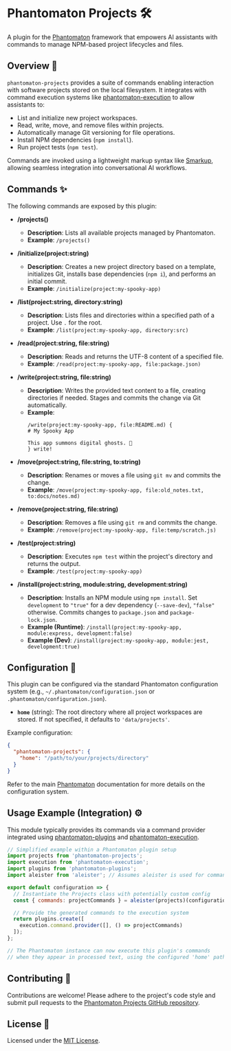 # Phantomaton Projects 🛠️

A plugin for the [Phantomaton](https://github.com/phantomaton-ai/phantomaton) framework that empowers AI assistants with commands to manage NPM-based project lifecycles and files.

## Overview 📖

`phantomaton-projects` provides a suite of commands enabling interaction with software projects stored on the local filesystem. It integrates with command execution systems like [phantomaton-execution](https://github.com/phantomaton-ai/phantomaton-execution) to allow assistants to:

*   List and initialize new project workspaces.
*   Read, write, move, and remove files within projects.
*   Automatically manage Git versioning for file operations.
*   Install NPM dependencies (`npm install`).
*   Run project tests (`npm test`).

Commands are invoked using a lightweight markup syntax like [Smarkup](https://github.com/phantomaton-ai/smarkup), allowing seamless integration into conversational AI workflows.

## Commands ✨

The following commands are exposed by this plugin:

*   **/projects()**
    *   **Description**: Lists all available projects managed by Phantomaton.
    *   **Example**: `/projects()`

*   **/initialize(project:string)**
    *   **Description**: Creates a new project directory based on a template, initializes Git, installs base dependencies (`npm i`), and performs an initial commit.
    *   **Example**: `/initialize(project:my-spooky-app)`

*   **/list(project:string, directory:string)**
    *   **Description**: Lists files and directories within a specified path of a project. Use `.` for the root.
    *   **Example**: `/list(project:my-spooky-app, directory:src)`

*   **/read(project:string, file:string)**
    *   **Description**: Reads and returns the UTF-8 content of a specified file.
    *   **Example**: `/read(project:my-spooky-app, file:package.json)`

*   **/write(project:string, file:string)**
    *   **Description**: Writes the provided text content to a file, creating directories if needed. Stages and commits the change via Git automatically.
    *   **Example**:
        ```smarkup
        /write(project:my-spooky-app, file:README.md) {
        # My Spooky App

        This app summons digital ghosts. 👻
        } write!
        ```

*   **/move(project:string, file:string, to:string)**
    *   **Description**: Renames or moves a file using `git mv` and commits the change.
    *   **Example**: `/move(project:my-spooky-app, file:old_notes.txt, to:docs/notes.md)`

*   **/remove(project:string, file:string)**
    *   **Description**: Removes a file using `git rm` and commits the change.
    *   **Example**: `/remove(project:my-spooky-app, file:temp/scratch.js)`

*   **/test(project:string)**
    *   **Description**: Executes `npm test` within the project's directory and returns the output.
    *   **Example**: `/test(project:my-spooky-app)`

*   **/install(project:string, module:string, development:string)**
    *   **Description**: Installs an NPM module using `npm install`. Set `development` to `"true"` for a dev dependency (`--save-dev`), `"false"` otherwise. Commits changes to `package.json` and `package-lock.json`.
    *   **Example (Runtime)**: `/install(project:my-spooky-app, module:express, development:false)`
    *   **Example (Dev)**: `/install(project:my-spooky-app, module:jest, development:true)`

## Configuration 🔧

This plugin can be configured via the standard Phantomaton configuration system (e.g., `~/.phantomaton/configuration.json` or `.phantomaton/configuration.json`).

*   **`home`** (string): The root directory where all project workspaces are stored. If not specified, it defaults to `'data/projects'`.

Example configuration:
```json
{
  "phantomaton-projects": {
    "home": "/path/to/your/projects/directory"
  }
}
```
Refer to the main [Phantomaton](https://github.com/phantomaton-ai/phantomaton#configuration-) documentation for more details on the configuration system.

## Usage Example (Integration) ⚙️

This module typically provides its commands via a command provider integrated using [phantomaton-plugins](https://github.com/phantomaton-ai/phantomaton-plugins) and [phantomaton-execution](https://github.com/phantomaton-ai/phantomaton-execution).

```javascript
// Simplified example within a Phantomaton plugin setup
import projects from 'phantomaton-projects';
import execution from 'phantomaton-execution';
import plugins from 'phantomaton-plugins';
import aleister from 'aleister'; // Assumes aleister is used for command generation

export default configuration => {
  // Instantiate the Projects class with potentially custom config
  const { commands: projectCommands } = aleister(projects)(configuration);

  // Provide the generated commands to the execution system
  return plugins.create([
    execution.command.provider([], () => projectCommands)
  ]);
};

// The Phantomaton instance can now execute this plugin's commands
// when they appear in processed text, using the configured 'home' path.
```

## Contributing 🤝

Contributions are welcome! Please adhere to the project's code style and submit pull requests to the [Phantomaton Projects GitHub repository](https://github.com/phantomaton-ai/phantomaton-projects).

## License 📜

Licensed under the [MIT License](LICENSE).